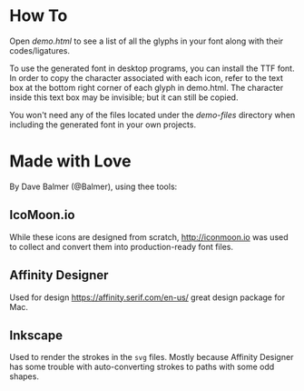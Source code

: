 # How To

Open *demo.html* to see a list of all the glyphs in your font along with their codes/ligatures.

To use the generated font in desktop programs, you can install the TTF font. In order to copy the character associated with each icon, refer to the text box at the bottom right corner of each glyph in demo.html. The character inside this text box may be invisible; but it can still be copied.

You won't need any of the files located under the *demo-files* directory when including the generated font in your own projects.

# Made with Love

By Dave Balmer (@Balmer), using thee tools:

## IcoMoon.io

While these icons are designed from scratch, http://iconmoon.io was used to collect and
convert them into production-ready font files.

## Affinity Designer

Used for design https://affinity.serif.com/en-us/ great design package for Mac.

## Inkscape

Used to render the strokes in the `svg` files. Mostly because Affinity Designer has some
trouble with auto-converting strokes to paths with some odd shapes.


